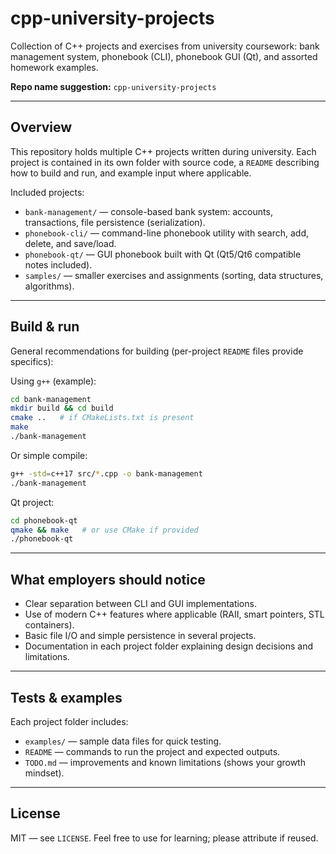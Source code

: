 # cpp-university-projects

Collection of C++ projects and exercises from university coursework: bank management system, phonebook (CLI), phonebook GUI (Qt), and assorted homework examples.

**Repo name suggestion:** `cpp-university-projects`

---

## Overview

This repository holds multiple C++ projects written during university. Each project is contained in its own folder with source code, a `README` describing how to build and run, and example input where applicable.

Included projects:

* `bank-management/` — console-based bank system: accounts, transactions, file persistence (serialization).
* `phonebook-cli/` — command-line phonebook utility with search, add, delete, and save/load.
* `phonebook-qt/` — GUI phonebook built with Qt (Qt5/Qt6 compatible notes included).
* `samples/` — smaller exercises and assignments (sorting, data structures, algorithms).

---

## Build & run

General recommendations for building (per-project `README` files provide specifics):

Using `g++` (example):

```bash
cd bank-management
mkdir build && cd build
cmake ..   # if CMakeLists.txt is present
make
./bank-management
```

Or simple compile:

```bash
g++ -std=c++17 src/*.cpp -o bank-management
./bank-management
```

Qt project:

```bash
cd phonebook-qt
qmake && make   # or use CMake if provided
./phonebook-qt
```

---

## What employers should notice

* Clear separation between CLI and GUI implementations.
* Use of modern C++ features where applicable (RAII, smart pointers, STL containers).
* Basic file I/O and simple persistence in several projects.
* Documentation in each project folder explaining design decisions and limitations.

---

## Tests & examples

Each project folder includes:

* `examples/` — sample data files for quick testing.
* `README` — commands to run the project and expected outputs.
* `TODO.md` — improvements and known limitations (shows your growth mindset).

---

## License

MIT — see `LICENSE`. Feel free to use for learning; please attribute if reused.

